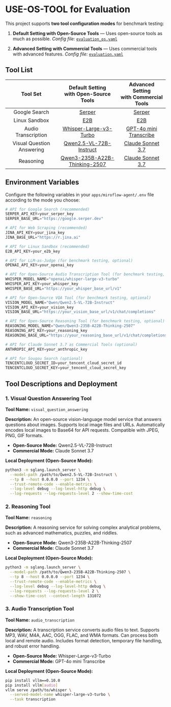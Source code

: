 # USE-OS-TOOL for Evaluation

This project supports **two tool configuration modes** for benchmark testing:

1. **Default Setting with Open-Source Tools** — Uses open-source tools as much as possible.
   *Config file:* [`evaluation_os.yaml`](../apps/miroflow-agent/conf/agent/evaluation_os.yaml)

1. **Advanced Setting with Commercial Tools** — Uses commercial tools with advanced features.
   *Config file:* [`evaluation.yaml`](../apps/miroflow-agent/conf/agent/evaluation.yaml)

## Tool List

|         Tool Set          |                         Default Setting<br>with Open-Source Tools                          |                        Advanced Setting<br>with Commercial Tools                         |
| :-----------------------: |:------------------------------------------------------------------------------------------:|:----------------------------------------------------------------------------------------:|
|       Google Search       |                               [Serper](https://serper.dev/)                                |                              [Serper](https://serper.dev/)                               |
|       Linux Sandbox       |                                  [E2B](https://e2b.dev/)                                   |                                 [E2B](https://e2b.dev/)                                  |
|    Audio Transcription    |       [Whisper-Large-v3-Turbo](https://huggingface.co/openai/whisper-large-v3-turbo)       | [GPT-4o mini Transcribe](https://platform.openai.com/docs/models/gpt-4o-mini-transcribe) |
| Visual Question Answering |       [Qwen2.5-VL-72B-Instruct](https://huggingface.co/Qwen/Qwen2.5-VL-72B-Instruct)       |   [Claude Sonnet 3.7](https://docs.anthropic.com/en/docs/about-claude/models/overview)   |
|         Reasoning         | [Qwen3-235B-A22B-Thinking-2507](https://huggingface.co/Qwen/Qwen3-235B-A22B-Thinking-2507) |   [Claude Sonnet 3.7](https://docs.anthropic.com/en/docs/about-claude/models/overview)   |

## Environment Variables

Configure the following variables in your `apps/miroflow-agent/.env` file according to the mode you choose:

```python
# API for Google Search (recommended)
SERPER_API_KEY=your_serper_key
SERPER_BASE_URL="https://google.serper.dev"

# API for Web Scraping (recommended)
JINA_API_KEY=your_jina_key
JINA_BASE_URL="https://r.jina.ai"

# API for Linux Sandbox (recommended)
E2B_API_KEY=your_e2b_key

# API for LLM-as-Judge (for benchmark testing, optional)
OPENAI_API_KEY=your_openai_key

# API for Open-Source Audio Transcription Tool (for benchmark testing, optional)
WHISPER_MODEL_NAME="openai/whisper-large-v3-turbo"
WHISPER_API_KEY=your_whisper_key
WHISPER_BASE_URL="https://your_whisper_base_url/v1"

# API for Open-Source VQA Tool (for benchmark testing, optional)
VISION_MODEL_NAME="Qwen/Qwen2.5-VL-72B-Instruct"
VISION_API_KEY=your_vision_key
VISION_BASE_URL="https://your_vision_base_url/v1/chat/completions"

# API for Open-Source Reasoning Tool (for benchmark testing, optional)
REASONING_MODEL_NAME="Qwen/Qwen3-235B-A22B-Thinking-2507"
REASONING_API_KEY=your_reasoning_key
REASONING_BASE_URL="https://your_reasoning_base_url/v1/chat/completions"

# API for Claude Sonnet 3.7 as Commercial Tools (optional)
ANTHROPIC_API_KEY=your_anthropic_key

# API for Sougou Search (optional)
TENCENTCLOUD_SECRET_ID=your_tencent_cloud_secret_id
TENCENTCLOUD_SECRET_KEY=your_tencent_cloud_secret_key
```

## Tool Descriptions and Deployment

### 1. Visual Question Answering Tool

**Tool Name:** `visual_question_answering`

**Description:**
An open-source vision-language model service that answers questions about images.
Supports local image files and URLs. Automatically encodes local images to Base64 for API requests. Compatible with JPEG, PNG, GIF formats.

- **Open-Source Mode:** Qwen2.5-VL-72B-Instruct
- **Commercial Mode:** Claude Sonnet 3.7

**Local Deployment (Open-Source Mode):**

```bash
python3 -m sglang.launch_server \
  --model-path /path/to/Qwen2.5-VL-72B-Instruct \
  --tp 8 --host 0.0.0.0 --port 1234 \
  --trust-remote-code --enable-metrics \
  --log-level debug --log-level-http debug \
  --log-requests --log-requests-level 2 --show-time-cost
```

### 2. Reasoning Tool

**Tool Name:** `reasoning`

**Description:**
A reasoning service for solving complex analytical problems, such as advanced mathematics, puzzles, and riddles.

- **Open-Source Mode:** Qwen3-235B-A22B-Thinking-2507
- **Commercial Mode:** Claude Sonnet 3.7

**Local Deployment (Open-Source Mode):**

```bash
python3 -m sglang.launch_server \
  --model-path /path/to/Qwen3-235B-A22B-Thinking-2507 \
  --tp 8 --host 0.0.0.0 --port 1234 \
  --trust-remote-code --enable-metrics \
  --log-level debug --log-level-http debug \
  --log-requests --log-requests-level 2 \
  --show-time-cost --context-length 131072
```

### 3. Audio Transcription Tool

**Tool Name:** `audio_transcription`

**Description:**
A transcription service converts audio files to text.
Supports MP3, WAV, M4A, AAC, OGG, FLAC, and WMA formats. Can process both local and remote audio. Includes format detection, temporary file handling, and robust error handling.

- **Open-Source Mode:** Whisper-Large-v3-Turbo
- **Commercial Mode:** GPT-4o mini Transcribe

**Local Deployment (Open-Source Mode):**

```bash
pip install vllm==0.10.0
pip install vllm[audio]
vllm serve /path/to/whisper \
  --served-model-name whisper-large-v3-turbo \
  --task transcription
```
